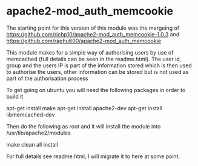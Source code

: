 apache2-mod_auth_memcookie
==========================

The starting point for this version of this module was the mergeing of https://github.com/richp10/apache2-mod_auth_memcookie-1.0.3 and https://github.com/raghu600/apache2-mod_auth_memcookie

This module makes for a simple way of authorising users by use of memcached (full details can be seen in the readme.html).
The user id, group and the users IP is part of the information stored which is then used to authorise the users,
other information can be stored but is not used as part of the authorisation process

To get going on ubuntu you will need the following packages in order to build it

apt-get install make
apt-get install apache2-dev
apt-get install libmemcached-dev

Then do the following as root and it will install the module into /usr/lib/apache2/modules

make clean all install

For full details see readme.html, I will migrate it to here at some point.

